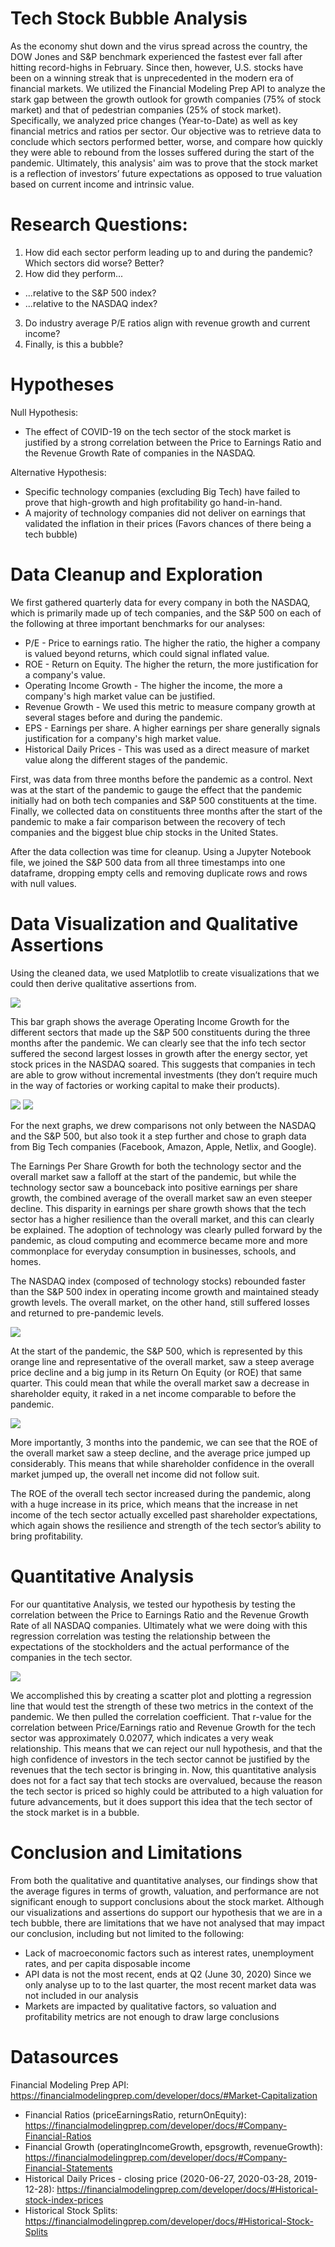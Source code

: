# Tech Stock Bubble Analysis

As the economy shut down and the virus spread across the country, the DOW Jones and S&P benchmark experienced the fastest ever fall after hitting record-highs in February. Since then, however, U.S. stocks have been on a winning streak that is unprecedented in the modern era of financial markets. We utilized the Financial Modeling Prep API to analyze the stark gap between the growth outlook for growth companies (75% of stock market) and that of pedestrian companies (25% of stock market). Specifically, we analyzed price changes (Year-to-Date) as well as key financial metrics and ratios per sector. Our objective was to retrieve data to conclude which sectors performed better, worse, and compare how quickly they were able to rebound from the losses suffered during the start of the pandemic. Ultimately, this analysis' aim was to prove that the stock market is a reflection of investors’ future expectations as opposed to true valuation based on current income and intrinsic value. 

# Research Questions:

1. How did each sector perform leading up to and during the pandemic? Which sectors did worse? Better?
2. How did they perform...
  - ...relative to the S&P 500 index? 
  - ...relative to the NASDAQ index? 
3. Do industry average P/E ratios align with revenue growth and current income? 
4. Finally, is this a bubble?

# Hypotheses

Null Hypothesis:
  - The effect of COVID-19 on the tech sector of the stock market is justified by a strong correlation between the Price to Earnings Ratio and the Revenue Growth Rate of companies in the NASDAQ.

Alternative Hypothesis:
  - Specific technology companies (excluding Big Tech) have failed to prove that high-growth and high profitability go hand-in-hand. 
  - A majority of technology companies did not deliver on earnings that validated the inflation in their prices (Favors chances of there being a tech bubble)

# Data Cleanup and Exploration

We first gathered quarterly data for every company in both the NASDAQ, which is primarily made up of tech companies, and the S&P 500 on each of the following at three important benchmarks for our analyses: 

  - P/E - Price to earnings ratio. The higher the ratio, the higher a company is valued beyond returns, which could signal inflated value. 
  - ROE - Return on Equity. The higher the return, the more justification for a company's value. 
  - Operating Income Growth - The higher the income, the more a company's high market value can be justified.
  - Revenue Growth - We used this metric to measure company growth at several stages before and during the pandemic.
  - EPS - Earnings per share. A higher earnings per share generally signals justification for a company's high market value.
  - Historical Daily Prices - This was used as a direct measure of market value along the different stages of the pandemic.
  
  First, was data from three months before the pandemic as a control. Next was at the start of the pandemic to gauge the effect that the pandemic initially had on both tech companies and S&P 500 constituents at the time. Finally, we collected data on constituents three months after the start of the pandemic to make a fair comparison between the recovery of tech companies and the biggest blue chip stocks in the United States.


After the data collection was time for cleanup. Using a Jupyter Notebook file, we joined the S&P 500 data from all three timestamps into one dataframe, dropping empty cells and removing duplicate rows and rows with null values. 

# Data Visualization and Qualitative Assertions

Using the cleaned data, we used Matplotlib to create visualizations that we could then derive qualitative assertions from.

![](graphs/op_in_growth.png)

This bar graph shows the average Operating Income Growth for the different sectors that made up the S&P 500 constituents during the three months after the pandemic. We can clearly see that the info tech sector suffered the second largest losses in growth after the energy sector, yet stock prices in the NASDAQ soared. This suggests that companies in tech are able to grow without incremental investments (they don’t require much in the way of factories or working capital to make their products).

![](graphs/eps_growth_comparison.png)
![](graphs/op_inc_growth_comparison.png)

For the next graphs, we drew comparisons not only between the NASDAQ and the S&P 500, but also took it a step further and chose to graph data from Big Tech companies (Facebook, Amazon, Apple, Netlix, and Google). 

The Earnings Per Share Growth for both the technology sector and the overall market saw a falloff at the start of the pandemic, but while the technology sector saw a bounceback into positive earnings per share growth, the combined average of the overall market saw an even steeper decline. This disparity in earnings per share growth shows that the tech sector has a higher resilience than the overall market, and this can clearly be explained. The adoption of technology was clearly pulled forward by the pandemic, as cloud computing and ecommerce became more and more commonplace for everyday consumption in businesses, schools, and homes. 

The NASDAQ index (composed of technology stocks) rebounded faster than the S&P 500 index in operating income growth and maintained steady growth levels. The overall market, on the other hand, still suffered losses and returned to pre-pandemic levels.

![](graphs/price_change_comparison.png)

At the start of the pandemic, the S&P 500, which is represented by this orange line and representative of the overall market, saw a steep average price decline and a big jump in its Return On Equity (or ROE) that same quarter. This could mean that while the overall market saw a decrease in shareholder equity, it raked in a net income comparable to before the pandemic. 

![](graphs/quarterly_roe_comparison.png)

More importantly, 3 months into the pandemic, we can see that the ROE of the overall market saw a steep decline, and the average price jumped up considerably. This means that while shareholder confidence in the overall market jumped up, the overall net income did not follow suit. 

The ROE of the overall tech sector increased during the pandemic, along with a huge increase in its price, which means that the increase in net income of the tech sector actually excelled past shareholder expectations, which again shows the resilience and strength of the tech sector’s ability to bring profitability. 

# Quantitative Analysis

For our quantitative Analysis, we tested our hypothesis by testing the correlation between the Price to Earnings Ratio and the Revenue Growth Rate of all NASDAQ companies. Ultimately what we were doing with this regression correlation was testing the relationship between the expectations of the stockholders and the actual performance of the companies in the tech sector. 

![](graphs/nasdaq_rev_pe.png)

We accomplished this by creating a scatter plot and plotting a regression line that would test the strength of these two metrics in the context of the pandemic. We then pulled the correlation coefficient. 
That r-value for the correlation between Price/Earnings ratio and Revenue Growth for the tech sector was approximately 0.02077, which indicates a very weak relationship. This means that we can reject our null hypothesis, and that the high confidence of investors in the tech sector cannot be justified by the revenues that the tech sector is bringing in.
Now, this quantitative analysis does not for a fact say that tech stocks are overvalued, because the reason the tech sector is priced so highly could be attributed to a high valuation for future advancements, but it does support this idea that the tech sector of the stock market is in a bubble. 

# Conclusion and Limitations

From both the qualitative and quantitative analyses, our findings show that the average figures in terms of growth, valuation, and performance are not significant enough to support conclusions about the stock market. Although our visualizations and assertions do support our hypothesis that we are in a tech bubble, there are limitations that we have not analysed that may impact our conclusion, including but not limited to the following:

  - Lack of macroeconomic factors such as interest rates, unemployment rates, and per capita disposable income
  - API data is not the most recent, ends at Q2 (June 30, 2020) Since we only analyse up to to the last quarter, the most recent market data was not included in our analysis
  - Markets are impacted by qualitative factors, so valuation and profitability metrics are not enough to draw large conclusions 

# Datasources
Financial Modeling Prep API: https://financialmodelingprep.com/developer/docs/#Market-Capitalization
  - Financial Ratios (priceEarningsRatio, returnOnEquity): https://financialmodelingprep.com/developer/docs/#Company-Financial-Ratios
  - Financial Growth (operatingIncomeGrowth, epsgrowth, revenueGrowth): https://financialmodelingprep.com/developer/docs/#Company-Financial-Statements
  - Historical Daily Prices - closing price (2020-06-27, 2020-03-28, 2019-12-28): https://financialmodelingprep.com/developer/docs/#Historical-stock-index-prices
  - Historical Stock Splits: https://financialmodelingprep.com/developer/docs/#Historical-Stock-Splits


